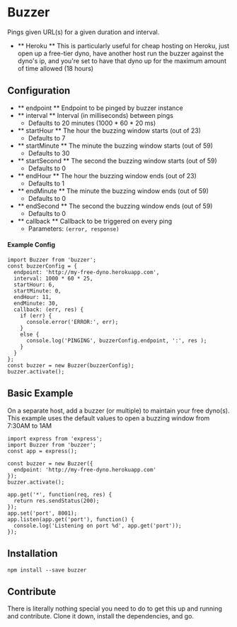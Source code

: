 # Buzzer
Pings given URL(s) for a given duration and interval. 

- ** Heroku ** This is particularly useful for cheap hosting on Heroku, just open up a free-tier dyno, have another host run the buzzer against the dyno's ip, and you're set to have that dyno up for the maximum amount of time allowed (18 hours)

## Configuration
- ** endpoint ** Endpoint to be pinged by buzzer instance
- ** interval ** Interval (in milliseconds) between pings 
  - Defaults to 20 minutes (1000 * 60 * 20 ms)
- ** startHour ** The hour the buzzing window starts (out of 23)
  - Defaults to 7 
- ** startMinute ** The minute the buzzing window starts (out of 59)
  - Defaults to 30
- ** startSecond ** The second the buzzing window starts (out of 59)
  - Defaults to 0
- ** endHour ** The hour the buzzing window ends (out of 23)
  - Defaults to 1 
- ** endMinute ** The minute the buzzing window ends (out of 59)
  - Defaults to 0
- ** endSecond ** The second the buzzing window ends (out of 59)
  - Defaults to 0
- ** callback ** Callback to be triggered on every ping
  - Parameters: `(error, response)`

#### Example Config
```
import Buzzer from 'buzzer';
const buzzerConfig = {
  endpoint: 'http://my-free-dyno.herokuapp.com',
  interval: 1000 * 60 * 25,
  startHour: 6,
  startMinute: 0,
  endHour: 11,
  endMinute: 30,
  callback: (err, res) { 
    if (err) {
      console.error('ERROR:', err);
    }
    else {
      console.log('PINGING', buzzerConfig.endpoint, ':', res );
    }
  }
};
const buzzer = new Buzzer(buzzerConfig);
buzzer.activate();
```

## Basic Example
On a separate host, add a buzzer (or multiple) to maintain your free dyno(s). This example uses the default values to open a buzzing window from 7:30AM to 1AM

```
import express from 'express';
import Buzzer from 'buzzer';
const app = express();

const buzzer = new Buzzer({
  endpoint: 'http://my-free-dyno.herokuapp.com'
});
buzzer.activate();

app.get('*', function(req, res) {
  return res.sendStatus(200);
});
app.set('port', 8001);
app.listen(app.get('port'), function() {
  console.log('Listening on port %d', app.get('port'));
});

```

## Installation
`npm install --save buzzer`

## Contribute
There is literally nothing special you need to do to get this up and running and contribute. Clone it down, install the dependencies, and go.
